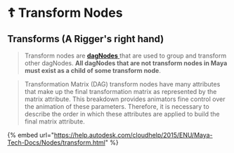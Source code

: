 # ☦ Transform Nodes

## Transforms (A Rigger's right hand)

> Transform nodes are [**dagNodes** ](transform-nodes.md#dag-and-dag-hierarchy)that are used to group and transform other dagNodes. **All dagNodes that are not transform nodes in Maya must exist as a child of some transform node**.



> Transformation Matrix (DAG) transform nodes have many attributes that make up the final transformation matrix as represented by the matrix attribute. This breakdown provides animators fine control over the animation of these parameters. Therefore, it is necessary to describe the order in which these attributes are applied to build the final matrix attribute.

{% embed url="https://help.autodesk.com/cloudhelp/2015/ENU/Maya-Tech-Docs/Nodes/transform.html" %}
